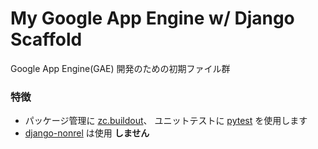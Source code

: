 My Google App Engine w/ Django Scaffold
=======================================

Google App Engine(GAE) 開発のための初期ファイル群


### 特徴

- パッケージ管理に [zc.buildout](http://www.buildout.org/en/latest/)、
ユニットテストに [pytest](http://pytest.org/latest/) を使用します
- [django-nonrel](https://www.allbuttonspressed.com/projects/django-nonrel) は使用 **しません**
